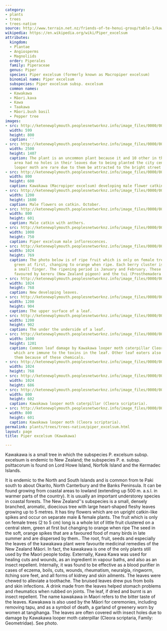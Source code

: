 ```yaml
---
category:
- plants
- trees
- trees-native
source: http://www.terrain.net.nz/friends-of-te-henui-group/table-1/kawakawa.html
wikipedia: https://en.wikipedia.org/wiki/Piper_excelsum
attributes:
  kingdom:
  - Plantae
  - Angiosperms
  - Magnoliids
  order: Piperales
  family: Piperaceae
  genus: Piper
  species: Piper excelsum (formerly known as Macropiper excelsum)
  binomial name: Piper excelsum
  subspecies: Piper excelsum subsp. excelsum
  common names:
  - Kawakawa
  - Māori.kava
  - Kawa
  - Taakawa
  - Māori.bush basil
  - Pepper tree
images:
- src: http://ketenewplymouth.peoplesnetworknz.info/image_files/0000/0001/1249/Macropiper_excelsum___Kawakawa-1.JPG
  width: 599
  height: 800
  caption: ''
- src: http://ketenewplymouth.peoplesnetworknz.info/image_files/0000/0012/5253/1-Macropiper_excelsum__Kawakawa__11-10-2017_11-40-26_AM.jpg
  width: 2500
  height: 1407
  caption: The plant is an uncommon plant because it and 10 other in the same planted
    area had no holes in their leaves due to being planted the city centre where the  Kawakawa
    looper moth are rare due to them be attracted to the bright street lights.
- src: http://ketenewplymouth.peoplesnetworknz.info/image_files/0000/0001/3234/fruit_spike_of_the_Kawakawa__Macropiper_excelsum_.JPG
  width: 800
  height: 600
  caption: Kawakawa (Macropiper excelsum) developing male flower catkins,  Photo September
- src: http://ketenewplymouth.peoplesnetworknz.info/image_files/0000/0009/4713/Macropiper_excelsum__Kawakawa__Male_flower_catkins.JPG
  width: 1200
  height: 1600
  caption: Male flowers on catkin. October.
- src: http://ketenewplymouth.peoplesnetworknz.info/image_files/0000/0006/8719/kawakawa.JPG
  width: 800
  height: 601
  caption: Male catkin with anthers.
- src: http://ketenewplymouth.peoplesnetworknz.info/image_files/0000/0000/1923/Macropiper_excelsum.Kawa_kawa_sm.jpg
  width: 1000
  height: 750
  caption: Piper excelsum male inflorescences.
- src: http://ketenewplymouth.peoplesnetworknz.info/image_files/0000/0006/7689/Fruit_on_female_kawakawa.49.jpg
  width: 1024
  height: 769
  caption: The photo below is of ripe fruit which is only on female trees. They are
    green at first, changing to orange when ripe. Each berry cluster is the size of
    a small finger. The ripening period is January and February. These fruits are
    favoured by kereru (New Zealand pigeon) and the tui (Prosthemadera novaeseelandiae).
- src: http://ketenewplymouth.peoplesnetworknz.info/image_files/0000/0006/7684/Young_Kawakawa_leaves.48.jpg
  width: 1024
  height: 768
  caption: New developing leaves.
- src: http://ketenewplymouth.peoplesnetworknz.info/image_files/0000/0004/4304/Kawakawa__Macropiper_excelsum-002.JPG
  width: 1200
  height: 904
  caption: The upper surface of a leaf.
- src: http://ketenewplymouth.peoplesnetworknz.info/image_files/0000/0004/4309/Kawakawa__Macropiper_excelsum-005.JPG
  width: 1200
  height: 902
  caption: The under the underside of a leaf.
- src: http://ketenewplymouth.peoplesnetworknz.info/image_files/0000/0008/3948/Macropiper_excelsum_with_damage_by_Cleora_scriptaria.JPG
  width: 1600
  height: 1201
  caption: Common leaf damage by Kawakawa looper moth caterpillar Cleora scriptaria
    which are immune to the toxins in the leaf. Other leaf eaters also do not touch
    them because of these chemicals.
- src: http://ketenewplymouth.peoplesnetworknz.info/image_files/0000/0002/7089/Cleora_scriptaria_damage_to_Kawakawa_leaf.JPG
  width: 1024
  height: 768
- src: http://ketenewplymouth.peoplesnetworknz.info/image_files/0000/0006/7679/Kawakawa_Looper_damage.20.jpg
  width: 1024
  height: 686
- src: http://ketenewplymouth.peoplesnetworknz.info/image_files/0000/0002/7969/Caterpillar_of__Kawakawa_Looper_Moth__Cleora_scriptaria-003.JPG
  width: 800
  height: 602
  caption: Kawakawa looper moth caterpillar (Cleora scriptaria).
- src: http://ketenewplymouth.peoplesnetworknz.info/image_files/0000/0006/1789/Kawakawa_Looper_Cleora_scriptaria-005.JPG
  width: 800
  height: 601
  caption: Kawakawa looper moth (Cleora scriptaria).
permalink: plants/trees/trees-native/piper_excelsum.html
layout: page
title: Piper excelsum (Kawakawa)

---
```

Kawakawa is a small tree in which the subspecies P. excelsum subsp. excelsum is endemic to New Zealand; the subspecies P. e. subsp. psittacorum is found on Lord Howe Island, Norfolk Island and the Kermadec Islands.

It is endemic to the North and South Islands and is common from te Paki south to about Okarito, North Canterbury and the Banks Peninsula.
It can be found growing from coastal areas to lowland (extending up 500 m. a.s.l. in warmer parts of the country). It is usually an important understorey species in coastal forests. The New Zealand''s subspecies is a small, densely branched, aromatic, dioecious tree with large heart-shaped fleshy leaves growing up to 5 metres.
It has tiny flowers which are on upright catkin-like spikes and occur on separate male & female plants. 
The fruit which is only on female trees (2 to 5 cm) long is a whole lot of little fruit clustered on a central stem, green at first but changing to orange when ripe The seed in the soft, orange spikes that are a favoured food of many birds in late summer and are dispersed by them.. 
The root, fruit, seeds and especially the leaves of the kawakawa plant were favourite medicinal remedies of the New Zealand Māori. In fact, the kawakawa is one of the only plants still used by the Maori people today. Externally, Kawa Kawa was used for healing cuts and wounds, as an ingredient in vapour baths, and also as an insect repellent. Internally, it was found to be effective as a blood purifier in cases of eczema, boils, cuts, wounds, rheumatism, neuralgia, ringworm, itching sore feet, and all forms of kidney and skin ailments. The leaves were chewed to alleviate a toothache. The bruised leaves drew pus from boils and skin infections. A drink made from the leaves helped stomach problems and rheumatics when rubbed on joints. The leaf, if dried and burnt is an insect repellent.
The name kawakawa in Maori refers to the bitter taste of the leaves. 
Kawakawa is also used by the Māori for ceremonies, including removing tapu, and as a symbol of death, a garland of greenery worn by women at tangihanga.
The leaves are often covered with insect holes due to damage by Kawakawa looper moth caterpillar (Cleora scriptaria, Family: Geometridae). See photo.  
